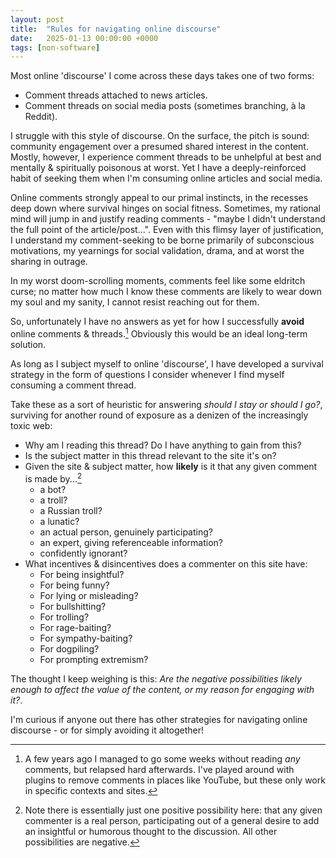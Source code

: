 ```yaml
---
layout: post
title:  "Rules for navigating online discourse"
date:   2025-01-13 00:00:00 +0000
tags: [non-software]
---
```


Most online 'discourse' I come across these days takes one of two forms:
- Comment threads attached to news articles.
- Comment threads on social media posts (sometimes branching, à la Reddit).

I struggle with this style of discourse. On the surface, the pitch is sound: community engagement over a presumed shared interest in the content. Mostly, however, I experience comment threads to be unhelpful at best and mentally & spiritually poisonous at worst. Yet I have a deeply-reinforced habit of seeking them when I'm consuming online articles and social media.

Online comments strongly appeal to our primal instincts, in the recesses deep down where survival hinges on social fitness. Sometimes, my rational mind will jump in and justify reading comments - "maybe I didn't understand the full point of the article/post...". Even with this flimsy layer of justification, I understand my comment-seeking to be borne primarily of subconscious motivations, my yearnings for social validation, drama, and at worst the sharing in outrage.

In my worst doom-scrolling moments, comments feel like some eldritch curse; no matter how much I know these comments are likely to wear down my soul and my sanity, I cannot resist reaching out for them. 

So, unfortunately I have no answers as yet for how I successfully **avoid** online comments & threads.[^1] Obviously this would be an ideal long-term solution.

As long as I subject myself to online 'discourse', I have developed a survival strategy in the form of questions I consider whenever I find myself consuming a comment thread. 

Take these as a sort of heuristic for answering *should I stay or should I go?*, surviving for another round of exposure as a denizen of the increasingly toxic web:

- Why am I reading this thread? Do I have anything to gain from this?
- Is the subject matter in this thread relevant to the site it's on?
- Given the site & subject matter, how **likely** is it that any given comment is made by...[^2] 
  - a bot?
  - a troll?
  - a Russian troll?
  - a lunatic?
  - an actual person, genuinely participating?
  - an expert, giving referenceable information?
  - confidently ignorant?
- What incentives & disincentives does a commenter on this site have:
  - For being insightful?
  - For being funny?
  - For lying or misleading?
  - For bullshitting?
  - For trolling?
  - For rage-baiting?
  - For sympathy-baiting?
  - For dogpiling?
  - For prompting extremism?

The thought I keep weighing is this: *Are the negative possibilities likely enough to affect the value of the content, or my reason for engaging with it?*.

I'm curious if anyone out there has other strategies for navigating online discourse - or for simply avoiding it altogether!

[^1]: A few years ago I managed to go some weeks without reading *any* comments, but relapsed hard afterwards. I've played around with plugins to remove comments in places like YouTube, but these only work in specific contexts and sites.

[^2]: Note there is essentially just one positive possibility here: that any given commenter is a real person, participating out of a general desire to add an insightful or humorous thought to the discussion. All other possibilities are negative.

